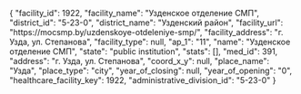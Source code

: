 {
    "facility_id": 1922,
    "facility_name": "Узденское отделение СМП",
    "district_id": "5-23-0",
    "district_name": "Узденский район",
    "facility_url": "https:\/\/mocsmp.by\/uzdenskoye-otdeleniye-smp\/",
    "facility_address": "г. Узда, ул. Степанова",
    "facility_type": null,
    "ap_1": "11",
    "name": "Узденское отделение СМП",
    "state": "public institution",
    "stats": [],
    "med_id": 391,
    "address": "г. Узда, ул. Степанова",
    "coord_x_y": null,
    "place_name": "Узда",
    "place_type": "city",
    "year_of_closing": null,
    "year_of_opening": "0",
    "healthcare_facility_key": 1922,
    "administrative_division_id": "5-23-0"
}